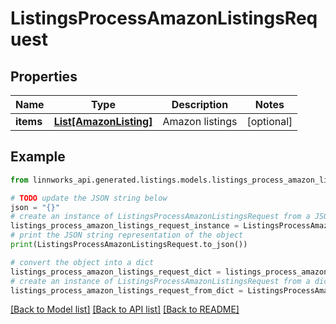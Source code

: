 # ListingsProcessAmazonListingsRequest


## Properties

Name | Type | Description | Notes
------------ | ------------- | ------------- | -------------
**items** | [**List[AmazonListing]**](AmazonListing.md) | Amazon listings | [optional] 

## Example

```python
from linnworks_api.generated.listings.models.listings_process_amazon_listings_request import ListingsProcessAmazonListingsRequest

# TODO update the JSON string below
json = "{}"
# create an instance of ListingsProcessAmazonListingsRequest from a JSON string
listings_process_amazon_listings_request_instance = ListingsProcessAmazonListingsRequest.from_json(json)
# print the JSON string representation of the object
print(ListingsProcessAmazonListingsRequest.to_json())

# convert the object into a dict
listings_process_amazon_listings_request_dict = listings_process_amazon_listings_request_instance.to_dict()
# create an instance of ListingsProcessAmazonListingsRequest from a dict
listings_process_amazon_listings_request_from_dict = ListingsProcessAmazonListingsRequest.from_dict(listings_process_amazon_listings_request_dict)
```
[[Back to Model list]](../README.md#documentation-for-models) [[Back to API list]](../README.md#documentation-for-api-endpoints) [[Back to README]](../README.md)


